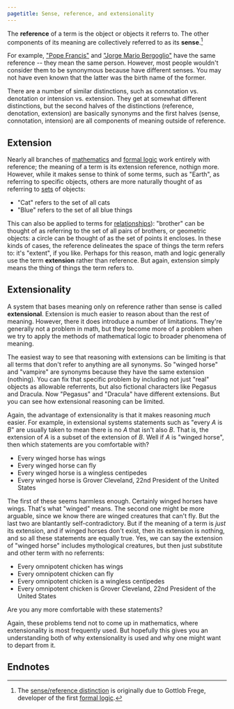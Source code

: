 ```yaml
---
pagetitle: Sense, reference, and extensionality
---
```

The **reference** of a term is the object or objects it referrs to.  The other components of its meaning are collectively referred to as its **sense**.[^1]

For example, ["Pope Francis"](https://en.wikipedia.org/wiki/Pope_Francis) and ["Jorge Mario Bergoglio"](https://en.wikipedia.org/wiki/Pope_Francis) have the same reference -- they mean the same person.  However, most people wouldn't consider them to be synonymous because have different senses. You may not have even known that the latter was the birth name of the former.

There are a number of similar distinctions, such as connotation vs. denotation or intension vs. extension.  They get at somewhat different distinctions, but the second halves of the distinctions (reference, denotation, extension) are basically synonyms and the first halves (sense, connotation, intension) are all components of meaning outside of reference.

## Extension

Nearly all branches of [mathematics](mathematics) and [formal logic](logic) work entirely with reference; the meaning of a term is its extension reference, nothign more.  However, while it makes sense to think of some terms, such as "Earth", as referring to specific objects, others are more naturally thought of as referring to [sets](sets) of objects:

* "Cat" refers to the set of all cats
* "Blue" refers to the set of all blue things

This can also be applied to terms for [relationships](relations)): "brother" can be thought of as referring to the set of all pairs of brothers, or geometric objects: a circle can be thought of as the set of points it encloses.  In these kinds of cases, the reference delineates the space of things the term refers to: it's "extent", if you like.  Perhaps for this reason, math and logic generally use the term **extension** rather than reference.  But again, extension simply means the thing of things the term refers to. 

## Extensionality

A system that bases meaning only on reference rather than sense is called **extensional**.  Extension is much easier to reason about than the rest of meaning.  However, there it does introduce a number of limitations.  They're generally not a problem in math, but they become more of a problem when we try to apply the methods of mathematical logic to broader phenomena of meaning.

The easiest way to see that reasoning with extensions can be limiting is that all terms that don't refer to anything are all synonyms.  So "winged horse" and "vampire" are synonyms because they have the same extension (nothing).  You can fix that specific problem by including not just "real" objects as allowable referrents, but also fictional characters like Pegasus and Dracula.  Now "Pegasus" and "Dracula" have different extensions.  But you can see how extensional reasoning can be limited.

Again, the advantage of extensionality is that it makes reasoning *much* easier.  For example, in extensional systems statements such as "every $A$ is $B$" are usually taken to mean there is no $A$ that isn't also $B$.  That is, the extension of $A$ is a subset of the extension of $B$.  Well if $A$ is "winged horse", then which statements are you comfortable with?

* Every winged horse has wings
* Every winged horse can fly
* Every winged horse is a wingless centipedes 
* Every winged horse is Grover Cleveland, 22nd President of the United States

The first of these seems harmless enough.  Certainly winged horses have wings.  That's what "winged" means.  The second one might be more arguable, since we know there are winged creatures that can't fly.  But the last two are blantantly self-contradictory.  But if the meaning of a term is *just* its extension, and if winged horses don't exist, then its extension is nothing, and so all these statements are equally true.  Yes, we can say the extension of "winged horse" includes mythological creatures, but then just substitute and other term with no referrents:

* Every omnipotent chicken has wings
* Every omnipotent chicken can fly
* Every omnipotent chicken is a wingless centipedes 
* Every omnipotent chicken is Grover Cleveland, 22nd President of the United States

Are you any more comfortable with these statements?

Again, these problems tend not to come up in mathematics, where extensionality is most frequently used.  But hopefully this gives you an understanding both of why extensionality is used and why one might want to depart from it.

## Endnotes

[^1]: The [sense/reference distinction](https://en.wikipedia.org/wiki/Sense_and_reference) is originally due to Gottlob Frege, developer of the first [formal logic](logic).